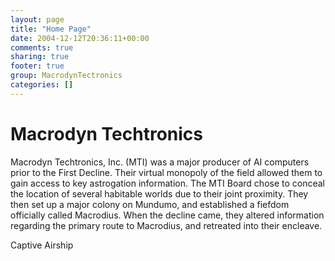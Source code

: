```yaml
---
layout: page
title: "Home Page"
date: 2004-12-12T20:36:11+00:00
comments: true
sharing: true
footer: true
group: MacrodynTectronics
categories: []
---
```


# Macrodyn Techtronics

Macrodyn Techtronics, Inc. (MTI) was a major producer of AI computers prior to the First Decline. Their virtual monopoly of the field allowed them to gain access to key astrogation information. The MTI Board chose to conceal the location of several habitable worlds due to their joint proximity. They then set up a major colony on Mundumo, and established a fiefdom officially called Macrodius. When the decline came, they altered information regarding the primary route to Macrodius, and retreated into their encleave.

Captive Airship
